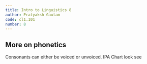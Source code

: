 ```yaml
---
title: Intro to Linguistics 8
author: Pratyaksh Gautam
code: cl1.101
number: 8
---
```

## More on phonetics

Consonants can either be voiced or unvoiced.
IPA Chart look see
